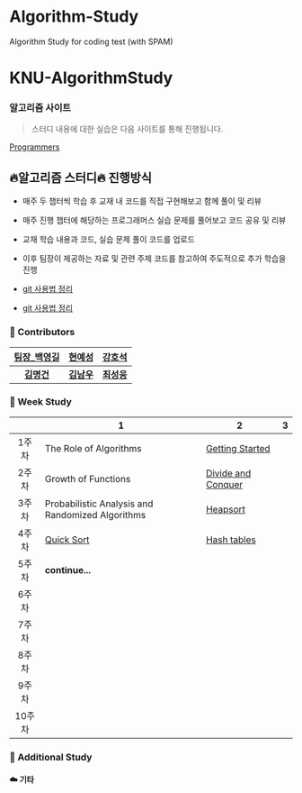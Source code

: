 # Algorithm-Study
Algorithm Study for coding test (with SPAM)

# KNU-AlgorithmStudy

### 알고리즘 사이트

> 스터디 내용에 대한 실습은 다음 사이트를 통해 진행됩니다.

[Programmers](https://programmers.co.kr/learn/challenges)

## :fire:알고리즘 스터디:fire: 진행방식

- 매주 두 챕터씩 학습 후 교재 내 코드를 직접 구현해보고 함께 풀이 및 리뷰
- 매주 진행 챕터에 해당하는 프로그래머스 실습 문제를 풀어보고 코드 공유 및 리뷰
- 교재 학습 내용과 코드, 실습 문제 풀이 코드를 업로드
- 이후 팀장이 제공하는 자료 및 관련 주제 코드를 참고하여 주도적으로 추가 학습을 진행

- [git 사용법 정리](https://github.com/Dong-wook94/KNU-AlgorithmStudy/tree/master/Reference/Git%20%EA%B8%B0%EB%B3%B8%20%EC%82%AC%EC%9A%A9%EB%B2%95)
- [git 사용법 정리](https://backlog.com/git-tutorial/kr/) 


### :rainbow: Contributors
| [팀장_백영길](https://github.com) | [현예성](https://github.com) | [강호석](https://github.com) |
|:-------------------:|:-------------------:|:-------------------:|
| **[김명건](https://github.com)**   | **[김남우](https://github.com)** | **[최성웅](https://github.com/ChoiSeongUng)** |



### :rainbow: Week Study

|        | 1                                                            | 2                                                            | 3                                                            |
| :----: | ------------------------------------------------------------ | ------------------------------------------------------------ | ------------------------------------------------------------ |
| 1주차  | The Role of Algorithms            | [Getting Started](https://programmers.co.kr/learn/courses/30/parts/12198)            |                                     |
| 2주차  | Growth of Functions               | [Divide and Conquer](https://programmers.co.kr/learn/courses/30/parts/12230)         |                                     |
| 3주차  | Probabilistic Analysis and Randomized Algorithms         | [Heapsort](https://programmers.co.kr/learn/courses/30/parts/12117)      |                 |
| 4주차  | [Quick Sort](https://programmers.co.kr/learn/courses/30/parts/12198) | [Hash tables](https://programmers.co.kr/learn/courses/30/parts/12077)  |            |
| 5주차  |**continue...**      |      |      |
| 6주차  |      |      |      |
| 7주차  |      |      |      |
| 8주차  |      |      |      |
| 9주차  |      |      |      |
| 10주차 |      |      |      |

                    

### :rainbow: Additional Study

#### :cloud: 기타
